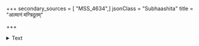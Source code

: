 +++
secondary_sources = [ "MSS_4634",]
jsonClass = "Subhaashita"
title = "आत्मानं मन्त्रिदूतम्"

+++

<details><summary>Text</summary>

आत्मानं मन्त्रिदूतं च च्छन्नं त्रिषवणक्रमम्।  
आकारं ब्रुवते षष्ठम् एतावान् मन्त्रनिश्चयः॥
</details>

